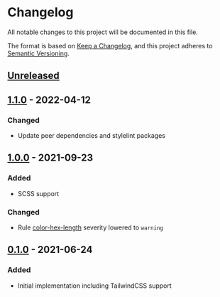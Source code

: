 # Changelog
All notable changes to this project will be documented in this file.

The format is based on [Keep a Changelog](https://keepachangelog.com/en/1.0.0/),
and this project adheres to [Semantic Versioning](https://semver.org/spec/v2.0.0.html).

## [Unreleased]

## [1.1.0] - 2022-04-12
### Changed
- Update peer dependencies and stylelint packages

## [1.0.0] - 2021-09-23
### Added
- SCSS support

### Changed
- Rule [color-hex-length](https://stylelint.io/user-guide/rules/list/color-hex-length/) severity lowered to `warning`

## [0.1.0] - 2021-06-24
### Added
- Initial implementation including TailwindCSS support

[Unreleased]: https://github.com/kellerkinderDE/stylelint-config/compare/1.1.0...HEAD
[1.1.0]: https://github.com/kellerkinderDE/stylelint-config/compare/1.0.0...1.1.0
[1.0.0]: https://github.com/kellerkinderDE/stylelint-config/compare/0.1.0...1.0.0
[0.1.0]: https://github.com/kellerkinderDE/stylelint-config/releases/tag/0.1.0

